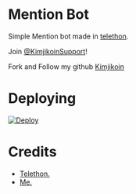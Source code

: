 # Mention Bot
Simple Mention bot made in [telethon](https://github.com/LonamiWebs/Telethon).
   
Join [@KimjikoinSupport](https://t.me/kimjikoinSupport)!
    
   
Fork and Follow my github [Kimjikoin](https://t.me/kimjikoinsupport)

# Deploying
[![Deploy](https://www.herokucdn.com/deploy/button.svg)](https://heroku.com/deploy?template=https://github.com/kimjikoin/MentionBot)

# Credits
- [Telethon.](https://github.com/LonamiWebs/Telethon)
- [Me.](https://t.me/kimjikoin)

